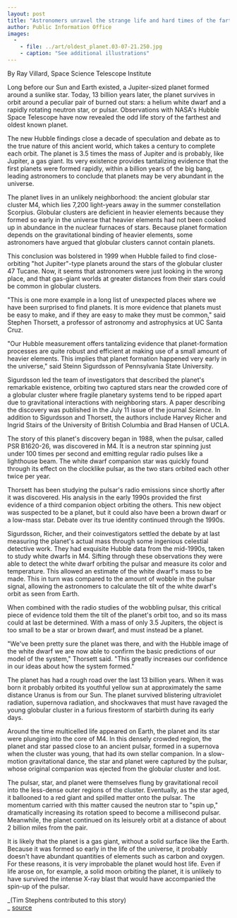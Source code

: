 ```yaml
---
layout: post
title: "Astronomers unravel the strange life and hard times of the farthest and oldest known planet"
author: Public Information Office
images:
  -
    - file: ../art/oldest_planet.03-07-21.250.jpg
    - caption: "See additional illustrations"
---
```


By Ray Villard, Space Science Telescope Institute  
  
Long before our Sun and Earth existed, a Jupiter-sized planet formed around a sunlike star. Today, 13 billion years later, the planet survives in orbit around a peculiar pair of burned out stars: a helium white dwarf and a rapidly rotating neutron star, or pulsar. Observations with NASA's Hubble Space Telescope have now revealed the odd life story of the farthest and oldest known planet.  

The new Hubble findings close a decade of speculation and debate as to the true nature of this ancient world, which takes a century to complete each orbit. The planet is 3.5 times the mass of Jupiter and is probably, like Jupiter, a gas giant. Its very existence provides tantalizing evidence that the first planets were formed rapidly, within a billion years of the big bang, leading astronomers to conclude that planets may be very abundant in the universe.  

The planet lives in an unlikely neighborhood: the ancient globular star cluster M4, which lies 7,200 light-years away in the summer constellation Scorpius. Globular clusters are deficient in heavier elements because they formed so early in the universe that heavier elements had not been cooked up in abundance in the nuclear furnaces of stars. Because planet formation depends on the gravitational binding of heavier elements, some astronomers have argued that globular clusters cannot contain planets.  

This conclusion was bolstered in 1999 when Hubble failed to find close-orbiting "hot Jupiter"-type planets around the stars of the globular cluster 47 Tucane. Now, it seems that astronomers were just looking in the wrong place, and that gas-giant worlds at greater distances from their stars could be common in globular clusters.  

"This is one more example in a long list of unexpected places where we have been surprised to find planets. It is more evidence that planets must be easy to make, and if they are easy to make they must be common," said Stephen Thorsett, a professor of astronomy and astrophysics at UC Santa Cruz.  

"Our Hubble measurement offers tantalizing evidence that planet-formation processes are quite robust and efficient at making use of a small amount of heavier elements. This implies that planet formation happened very early in the universe," said Steinn Sigurdsson of Pennsylvania State University.  

Sigurdsson led the team of investigators that described the planet's remarkable existence, orbiting two captured stars near the crowded core of a globular cluster where fragile planetary systems tend to be ripped apart due to gravitational interactions with neighboring stars. A paper describing the discovery was published in the July 11 issue of the journal _Science._ In addition to Sigurdsson and Thorsett, the authors include Harvey Richer and Ingrid Stairs of the University of British Columbia and Brad Hansen of UCLA.  

The story of this planet's discovery began in 1988, when the pulsar, called PSR B1620-26, was discovered in M4. It is a neutron star spinning just under 100 times per second and emitting regular radio pulses like a lighthouse beam. The white dwarf companion star was quickly found through its effect on the clocklike pulsar, as the two stars orbited each other twice per year.   

Thorsett has been studying the pulsar's radio emissions since shortly after it was discovered. His analysis in the early 1990s provided the first evidence of a third companion object orbiting the others. This new object was suspected to be a planet, but it could also have been a brown dwarf or a low-mass star. Debate over its true identity continued through the 1990s.  

Sigurdsson, Richer, and their coinvestigators settled the debate by at last measuring the planet's actual mass through some ingenious celestial detective work. They had exquisite Hubble data from the mid-1990s, taken to study white dwarfs in M4. Sifting through these observations they were able to detect the white dwarf orbiting the pulsar and measure its color and temperature. This allowed an estimate of the white dwarf's mass to be made. This in turn was compared to the amount of wobble in the pulsar signal, allowing the astronomers to calculate the tilt of the white dwarf's orbit as seen from Earth.   

When combined with the radio studies of the wobbling pulsar, this critical piece of evidence told them the tilt of the planet's orbit too, and so its mass could at last be determined. With a mass of only 3.5 Jupiters, the object is too small to be a star or brown dwarf, and must instead be a planet.  

"We've been pretty sure the planet was there, and with the Hubble image of the white dwarf we are now able to confirm the basic predictions of our model of the system," Thorsett said. "This greatly increases our confidence in our ideas about how the system formed."  

The planet has had a rough road over the last 13 billion years. When it was born it probably orbited its youthful yellow sun at approximately the same distance Uranus is from our Sun. The planet survived blistering ultraviolet radiation, supernova radiation, and shockwaves that must have ravaged the young globular cluster in a furious firestorm of starbirth during its early days.   

Around the time multicelled life appeared on Earth, the planet and its star were plunging into the core of M4. In this densely crowded region, the planet and star passed close to an ancient pulsar, formed in a supernova when the cluster was young, that had its own stellar companion. In a slow-motion gravitational dance, the star and planet were captured by the pulsar, whose original companion was ejected from the globular cluster and lost.  

The pulsar, star, and planet were themselves flung by gravitational recoil into the less-dense outer regions of the cluster. Eventually, as the star aged, it ballooned to a red giant and spilled matter onto the pulsar. The momentum carried with this matter caused the neutron star to "spin up," dramatically increasing its rotation speed to become a millisecond pulsar. Meanwhile, the planet continued on its leisurely orbit at a distance of about 2 billion miles from the pair.  

It is likely that the planet is a gas giant, without a solid surface like the Earth. Because it was formed so early in the life of the universe, it probably doesn't have abundant quantities of elements such as carbon and oxygen. For these reasons, it is very improbable the planet would host life. Even if life arose on, for example, a solid moon orbiting the planet, it is unlikely to have survived the intense X-ray blast that would have accompanied the spin-up of the pulsar.

_(Tim Stephens contributed to this story)  
_
[source](http://www1.ucsc.edu/currents/03-04/07-21/planet.html "Permalink to planet")
